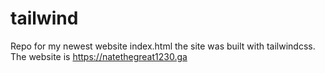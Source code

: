 # tailwind
Repo for my newest website index.html the site was built with tailwindcss.
The website is https://natethegreat1230.ga
